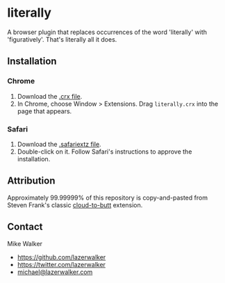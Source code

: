literally
=============

A browser plugin that replaces occurrences of the word 'literally' with 'figuratively'.
That's literally all it does.

Installation
------------

### Chrome

1. Download the [.crx file](https://github.com/lazerwalker/literally/blob/master/literally.crx?raw=true).
2. In Chrome, choose Window > Extensions.  Drag `literally.crx` into the page that appears.


### Safari

1. Download the [.safariextz file](https://github.com/lazerwalker/literally/blob/master/literally.safariextz?raw=true).
2. Double-click on it. Follow Safari's instructions to approve the installation.

Attribution
-----------
Approximately 99.99999% of this repository is copy-and-pasted from Steven Frank's
classic [cloud-to-butt](https://github.com/panicsteve/cloud-to-butt) extension.

Contact
-----
Mike Walker
* https://github.com/lazerwalker
* https://twitter.com/lazerwalker
* michael@lazerwalker.com
